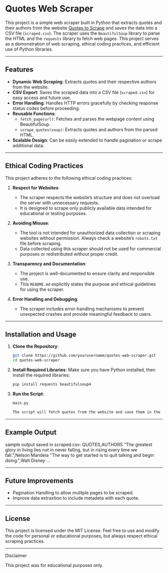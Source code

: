 # Quotes Web Scraper

This project is a simple web scraper built in Python that extracts quotes and their authors from the website [Quotes to Scrape](http://quotes.toscrape.com) and saves the data into a CSV file (`scraped.csv`). The scraper uses the `BeautifulSoup` library to parse the HTML and the `requests` library to fetch web pages. This project serves as a demonstration of web scraping, ethical coding practices, and efficient use of Python libraries.

---

## Features

- **Dynamic Web Scraping**: Extracts quotes and their respective authors from the website.
- **CSV Export**: Saves the scraped data into a CSV file (`scraped.csv`) for easy access and future use.
- **Error Handling**: Handles HTTP errors gracefully by checking response status codes before proceeding.
- **Reusable Functions**:
  - `fetch_page(url)`: Fetches and parses the webpage content using BeautifulSoup.
  - `scrape_quotes(soup)`: Extracts quotes and authors from the parsed HTML.
- **Scalable Design**: Can be easily extended to handle pagination or scrape additional data.

---

## Ethical Coding Practices

This project adheres to the following ethical coding practices:

1. **Respect for Websites**: 
   - The scraper respects the website’s structure and does not overload the server with unnecessary requests.
   - It is designed to scrape only publicly available data intended for educational or testing purposes.

2. **Avoiding Misuse**:
   - The tool is not intended for unauthorized data collection or scraping websites without permission. Always check a website’s `robots.txt` file before scraping.
   - Data collected using this scraper should not be used for commercial purposes or redistributed without proper credit.

3. **Transparency and Documentation**:
   - The project is well-documented to ensure clarity and responsible use.
   - This `README.md` explicitly states the purpose and ethical guidelines for using the scraper.

4. **Error Handling and Debugging**:
   - The scraper includes error-handling mechanisms to prevent unexpected crashes and provide meaningful feedback to users.

---

## Installation and Usage

1. **Clone the Repository**:
   ```bash
   git clone https://github.com/yourusername/quotes-web-scraper.git
   cd quotes-web-scraper
2.	**Install Required Libraries**:
	Make sure you have Python installed, then install the required libraries:
	```bash
	pip install requests beautifulsoup4
3. **Run the Script**:
	```bash
	main.py

	The script will fetch quotes from the website and save them in the scraped.csv file.

---

## Example Output

sample output saved in scraped.csv:
	QUOTES,AUTHORS
"The greatest glory in living lies not in never falling, but in rising every time we fall.",Nelson Mandela
"The way to get started is to quit talking and begin doing.",Walt Disney
...

---

## Future Improvements
- Pagination Handling to allow mulitple pages to be scraped.
- Improve data extraxtion to include metadeta with each quote.

---

## License

This project is licensed under the MIT License. Feel free to use and modify the code for personal or educational purposes, but always respect ethical scraping practices.

---

Disclaimer

This project was for educational purposes only.

